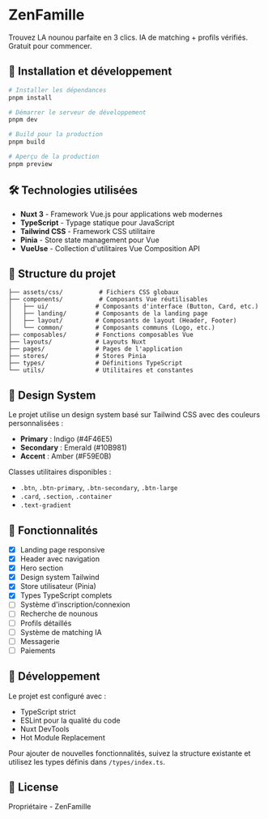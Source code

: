 # ZenFamille

Trouvez LA nounou parfaite en 3 clics. IA de matching + profils vérifiés. Gratuit pour commencer.

## 🚀 Installation et développement

```bash
# Installer les dépendances
pnpm install

# Démarrer le serveur de développement
pnpm dev

# Build pour la production
pnpm build

# Aperçu de la production
pnpm preview
```

## 🛠️ Technologies utilisées

- **Nuxt 3** - Framework Vue.js pour applications web modernes
- **TypeScript** - Typage statique pour JavaScript
- **Tailwind CSS** - Framework CSS utilitaire
- **Pinia** - Store state management pour Vue
- **VueUse** - Collection d'utilitaires Vue Composition API

## 📁 Structure du projet

```
├── assets/css/          # Fichiers CSS globaux
├── components/          # Composants Vue réutilisables
│   ├── ui/             # Composants d'interface (Button, Card, etc.)
│   ├── landing/        # Composants de la landing page
│   ├── layout/         # Composants de layout (Header, Footer)
│   └── common/         # Composants communs (Logo, etc.)
├── composables/        # Fonctions composables Vue
├── layouts/            # Layouts Nuxt
├── pages/              # Pages de l'application
├── stores/             # Stores Pinia
├── types/              # Définitions TypeScript
└── utils/              # Utilitaires et constantes
```

## 🎨 Design System

Le projet utilise un design system basé sur Tailwind CSS avec des couleurs personnalisées :

- **Primary** : Indigo (#4F46E5)
- **Secondary** : Emerald (#10B981)  
- **Accent** : Amber (#F59E0B)

Classes utilitaires disponibles :
- `.btn`, `.btn-primary`, `.btn-secondary`, `.btn-large`
- `.card`, `.section`, `.container`
- `.text-gradient`

## 📱 Fonctionnalités

- [x] Landing page responsive
- [x] Header avec navigation
- [x] Hero section
- [x] Design system Tailwind
- [x] Store utilisateur (Pinia)
- [x] Types TypeScript complets
- [ ] Système d'inscription/connexion
- [ ] Recherche de nounous
- [ ] Profils détaillés
- [ ] Système de matching IA
- [ ] Messagerie
- [ ] Paiements

## 🔧 Développement

Le projet est configuré avec :
- TypeScript strict
- ESLint pour la qualité du code
- Nuxt DevTools
- Hot Module Replacement

Pour ajouter de nouvelles fonctionnalités, suivez la structure existante et utilisez les types définis dans `/types/index.ts`.

## 📄 License

Propriétaire - ZenFamille
